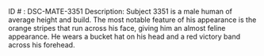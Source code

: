 ID # : DSC-MATE-3351
Description: Subject 3351 is a male human of average height and build. The most notable feature of his appearance is the orange stripes that run across his face, giving him an almost feline appearance. He wears a bucket hat on his head and a red victory band across his forehead.